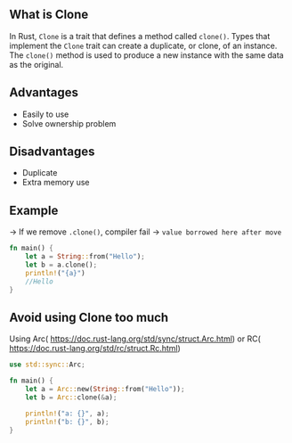 ## What is Clone

In Rust, `Clone` is a trait that defines a method called `clone()`. Types that implement the `Clone` trait can create a duplicate, or clone, of an instance. The `clone()` method is used to produce a new instance with the same data as the original.

## Advantages
+ Easily to use 
+ Solve ownership problem 
## Disadvantages
+ Duplicate 
+ Extra memory use 

## Example
-> If we remove `.clone()`, compiler fail
-> `value borrowed here after move`
```rust
fn main() {
    let a = String::from("Hello");
    let b = a.clone();
    println!("{a}") 
    //Hello
}
```

## Avoid using Clone too much
Using Arc( https://doc.rust-lang.org/std/sync/struct.Arc.html) or RC( https://doc.rust-lang.org/std/rc/struct.Rc.html)


```rust
use std::sync::Arc;

fn main() {
    let a = Arc::new(String::from("Hello"));
    let b = Arc::clone(&a);

    println!("a: {}", a);
    println!("b: {}", b);
}
```